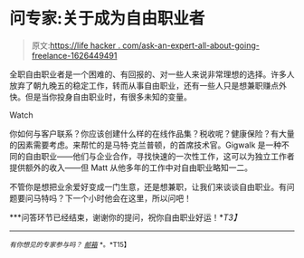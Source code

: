 # 问专家:关于成为自由职业者

> 原文:[https://life hacker . com/ask-an-expert-all-about-going-freelance-1626449491](https://lifehacker.com/ask-an-expert-all-about-going-freelance-1626449491)

全职自由职业者是一个困难的、有回报的、对一些人来说非常理想的选择。许多人放弃了朝九晚五的稳定工作，转而从事自由职业，还有一些人只是想兼职赚点外快。但是当你投身自由职业时，有很多未知的变量。

Watch

你如何与客户联系？你应该创建什么样的在线作品集？税收呢？健康保险？有大量的因素需要考虑。来帮忙的是马特·克兰普顿，的首席技术官。Gigwalk 是一种不同的自由职业——他们与企业合作，寻找快速的一次性工作，这可以为独立工作者提供额外的收入——但 Matt 从他多年的工作中对自由职业略知一二。

不管你是想把业余爱好变成一门生意，还是想兼职，让我们来谈谈自由职业。有问题要问马特吗？下一个小时他会在这里，所以问吧！

***问答环节已经结束，谢谢你的提问，祝你自由职业好运！**T3】*

* * *

*<small>有你想见的专家参与吗？</small>* [<small>*邮箱*</small>](mailto:andy@lifehacker.com) <small>*。*T15】</small>